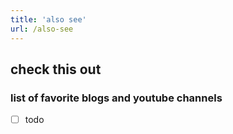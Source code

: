 ```yaml
---
title: 'also see'
url: /also-see
---
```


## check this out

### list of favorite blogs and youtube channels
* [ ] todo
